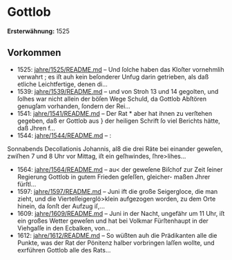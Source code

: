 # Gottlob

**Ersterwähnung:** 1525

## Vorkommen
- 1525: [jahre/1525/README.md](../jahre/1525/README.md) – Und ſolche haben das Kloſter vornehmlih verwahrt ; es
iſt auh kein beſonderer Unfug darin getrieben, als daß
etliche Leichtfertige, denen di...
- 1539: [jahre/1539/README.md](../jahre/1539/README.md) – und von Stroh 13
und 14 gegolten, und ſolhes war nicht allein der böſen
Wege Schuld, da Gottlob Abſtören genugſam vorhanden,
ſondern der Rei...
- 1541: [jahre/1541/README.md](../jahre/1541/README.md) – Der Rat *
aber hat ihnen zu verſtehen gegeben, daß er Gottlob aus }
der heiligen Schrift ſo viel Berichts hätte, daß Jhren
f...
- 1544: [jahre/1544/README.md](../jahre/1544/README.md) – :

Sonnabends Decollationis Johannis, al8 die drei Räte
bei einander geweſen, zwiſhen 7 und 8 Uhr vor Mittag,
iſt ein geſhwindes, ſhre>lihes...
- 1564: [jahre/1564/README.md](../jahre/1564/README.md) – au< der geweſene Biſchof zur Zeit ſeiner
Regierung Gottlob in gutem Frieden geſeſſen, gleicher-
maßen Jhrer fürſtl...
- 1597: [jahre/1597/README.md](../jahre/1597/README.md) – Juni ift die große Seigergloce, die man zieht,
und die Viertelſeigerglö>klein aufgezogen worden, zu dem
Orte hinein, da ſonſt der Aufzug iſ,...
- 1609: [jahre/1609/README.md](../jahre/1609/README.md) – Juni in der Nacht, ungefähr um 11 Uhr,
iſt ein großes Wetter geweſen und hat bei Volkmar
Fürſtenhaupt in der Viehgaſſe in den Ecbalken, von...
- 1612: [jahre/1612/README.md](../jahre/1612/README.md) – So wüßten auh die Prädikanten alle die Punkte, was
der Rat der Pönitenz halber vorbringen laſſen wollte,
und exrführen Gottlob alle des Rats...
